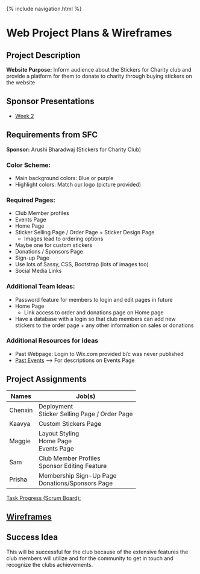{% include navigation.html %}

# Web Project Plans & Wireframes

## Project Description
**Website Purpose:** Inform audience about the Stickers for Charity club and provide a platform for them to donate to charity through buying stickers on the website

## Sponsor Presentations
- [Week 2](https://docs.google.com/presentation/d/15eE8S6gadsTjSOaAEU70A4pq0eFdSe4asBgLAlON8TM/edit?usp=sharing)

## Requirements from SFC
**Sponsor:** Arushi Bharadwaj (Stickers for Charity Club)

### Color Scheme:
- Main background colors: Blue or purple
- Highlight colors: Match our logo (picture provided)

### Required Pages:
- Club Member profiles
- Events Page
- Home Page
- Sticker Selling Page / Order Page + Sticker Design Page
   - Images lead to ordering options
- Maybe one for custom stickers
- Donations / Sponsors Page
- Sign-up Page
- Use lots of Sassy, CSS, Bootstrap (lots of images too)
- Social Media Links 

### Additional Team Ideas:
- Password feature for members to login and edit pages in future
- Home Page
     - Link access to order and donations page on Home page
- Have a database with a login so that club members can add new stickers to the order page + any other information on sales or donations

### Additional Resources for Ideas
- Past Webpage: Login to Wix.com provided b/c was never published
- [Past Events](https://docs.google.com/document/d/1-mrhf90zkpaDLu2kP498Cd9tpI4pocaZQk2-gfyPCxQ/edit?usp=sharing) --> For descriptions on Events Page

## Project Assignments

| Names | Job(s) |
| ---   | ---    |
| Chenxin | Deployment<br>Sticker Selling Page / Order Page |
| Kaavya | Custom Stickers Page |
| Maggie | Layout Styling<br>Home Page<br>Events Page |
| Sam | Club Member Profiles<br>Sponsor Editing Feature |
| Prisha | Membership Sign-Up Page<br>Donations/Sponsors Page |
[Task Progress (Scrum Board):](https://github.com/dsblack0/stickers_for_charity/projects/1?card_filter_query=label%3A%22project+features%22)

## [Wireframes](wireframes.md)


## Success Idea
This will be successful for the club because of the extensive features the club members will utilize and for the community to get in touch and recognize the clubs achievements.

